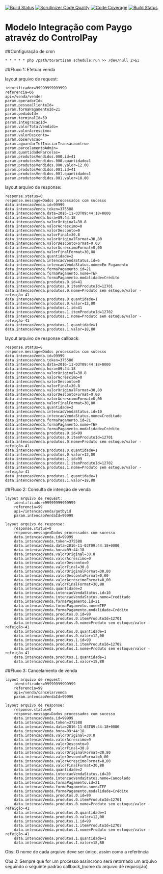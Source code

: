 

[![Build Status](https://travis-ci.org/adrianolaselva/php-estudo-lumen-component.svg?branch=master)](https://travis-ci.org/adrianolaselva/php-estudo-lumen-component)
[![Scrutinizer Code Quality](https://scrutinizer-ci.com/g/adrianolaselva/php-estudo-lumen-component/badges/quality-score.png?b=master)](https://scrutinizer-ci.com/g/adrianolaselva/php-estudo-lumen-component/?branch=master)
[![Code Coverage](https://scrutinizer-ci.com/g/adrianolaselva/php-estudo-lumen-component/badges/coverage.png?b=master)](https://scrutinizer-ci.com/g/adrianolaselva/php-estudo-lumen-component/?branch=master)
[![Build Status](https://scrutinizer-ci.com/g/adrianolaselva/php-estudo-lumen-component/badges/build.png?b=master)](https://scrutinizer-ci.com/g/adrianolaselva/php-estudo-lumen-component/build-status/master)


# Modelo Integração com Paygo atravéz do ControlPay

##Configuração de cron

```shell
* * * * * php /path/to/artisan schedule:run >> /dev/null 2>&1
```


##Fluxo 1: Efetuar venda

layout arquivo de request:

	identificador=99999999999999
	referencia=66
	api=/venda/vender
	param.operadorId=
	param.pessoaClienteId=
	param.formaPagamentoId=21
	param.pedidoId=
	param.terminalId=59
	param.integracaoId=
	param.valorTotalVendido=
	param.valorAcrescimo=
	param.valorDesconto=
	param.observacao=
	param.aguardarTefIniciarTransacao=true
	param.parcelamentoAdmin=
	param.quantidadeParcelas=
	param.produtosVendidos.000.id=41
	param.produtosVendidos.000.quantidade=1
	param.produtosVendidos.000.valor=12.00
	param.produtosVendidos.001.id=41
	param.produtosVendidos.001.quantidade=1
	param.produtosVendidos.001.valor=18.80

layout arquivo de response:

	response.status=0
	response.message=Dados processados com sucesso
	data.intencaoVenda.id=99999
	data.intencaoVenda.token=375588
	data.intencaoVenda.data=2016-11-03T09:44:18+0000
	data.intencaoVenda.hora=09:44:18
	data.intencaoVenda.valorOriginal=30.8
	data.intencaoVenda.valorAcrescimo=0
	data.intencaoVenda.valorDesconto=0
	data.intencaoVenda.valorFinal=30.8
	data.intencaoVenda.valorOriginalFormat=30,80
	data.intencaoVenda.valorDescontoFormat=0,00
	data.intencaoVenda.valorAcrescimoFormat=0,00
	data.intencaoVenda.valorFinalFormat=30,80
	data.intencaoVenda.quantidade=2
	data.intencaoVenda.intencaoVendaStatus.id=6
	data.intencaoVenda.intencaoVendaStatus.nome=Em Pagamento
	data.intencaoVenda.formaPagamento.id=21
	data.intencaoVenda.formaPagamento.nome=TEF
	data.intencaoVenda.formaPagamento.modalidade=Crédito
	data.intencaoVenda.produtos.0.id=41
	data.intencaoVenda.produtos.0.itemProdutoId=12701
	data.intencaoVenda.produtos.0.nome=Produto sem estoque/valor - refeição-41
	data.intencaoVenda.produtos.0.quantidade=1
	data.intencaoVenda.produtos.0.valor=12,00
	data.intencaoVenda.produtos.1.id=41
	data.intencaoVenda.produtos.1.itemProdutoId=12702
	data.intencaoVenda.produtos.1.nome=Produto sem estoque/valor - refeição-41
	data.intencaoVenda.produtos.1.quantidade=1
	data.intencaoVenda.produtos.1.valor=18,80

layout arquivo de response callback:

	response.status=0
	response.message=Dados processados com sucesso
	data.intencaoVenda.id=99999
	data.intencaoVenda.token=375588
	data.intencaoVenda.data=2016-11-03T09:44:18+0000
	data.intencaoVenda.hora=09:44:18
	data.intencaoVenda.valorOriginal=30.8
	data.intencaoVenda.valorAcrescimo=0
	data.intencaoVenda.valorDesconto=0
	data.intencaoVenda.valorFinal=30.8
	data.intencaoVenda.valorOriginalFormat=30,80
	data.intencaoVenda.valorDescontoFormat=0,00
	data.intencaoVenda.valorAcrescimoFormat=0,00
	data.intencaoVenda.valorFinalFormat=30,80
	data.intencaoVenda.quantidade=2
	data.intencaoVenda.intencaoVendaStatus.id=10
	data.intencaoVenda.intencaoVendaStatus.nome=Creditado
	data.intencaoVenda.formaPagamento.id=21
	data.intencaoVenda.formaPagamento.nome=TEF
	data.intencaoVenda.formaPagamento.modalidade=Crédito
	data.intencaoVenda.produtos.0.id=99
	data.intencaoVenda.produtos.0.itemProdutoId=12701
	data.intencaoVenda.produtos.0.nome=Produto sem estoque/valor - refeição-41
	data.intencaoVenda.produtos.0.quantidade=1
	data.intencaoVenda.produtos.0.valor=12,00
	data.intencaoVenda.produtos.1.id=99
	data.intencaoVenda.produtos.1.itemProdutoId=12702
	data.intencaoVenda.produtos.1.nome=Produto sem estoque/valor - refeição-41
	data.intencaoVenda.produtos.1.quantidade=1
	data.intencaoVenda.produtos.1.valor=18,80	

	
##Fluxo 2: Consulta de intenção de venda

    layout arquivo de request:
        identificador=99999999999999
        referencia=99
        api=/intencaovenda/getbyid
        param.intencaoVendaId=99999

    layout arquivo de response:
        response.status=0
        response.message=Dados processados com sucesso
        data.intencaoVenda.id=99999
        data.intencaoVenda.token=375588
        data.intencaoVenda.data=2016-11-03T09:44:18+0000
        data.intencaoVenda.hora=09:44:18
        data.intencaoVenda.valorOriginal=30.8
        data.intencaoVenda.valorAcrescimo=0
        data.intencaoVenda.valorDesconto=0
        data.intencaoVenda.valorFinal=30.8
        data.intencaoVenda.valorOriginalFormat=30,80
        data.intencaoVenda.valorDescontoFormat=0,00
        data.intencaoVenda.valorAcrescimoFormat=0,00
        data.intencaoVenda.valorFinalFormat=30,80
        data.intencaoVenda.quantidade=2
        data.intencaoVenda.intencaoVendaStatus.id=10
        data.intencaoVenda.intencaoVendaStatus.nome=Creditado
        data.intencaoVenda.formaPagamento.id=21
        data.intencaoVenda.formaPagamento.nome=TEF
        data.intencaoVenda.formaPagamento.modalidade=Crédito
        data.intencaoVenda.produtos.0.id=99
        data.intencaoVenda.produtos.0.itemProdutoId=12701
        data.intencaoVenda.produtos.0.nome=Produto sem estoque/valor - refeição-41
        data.intencaoVenda.produtos.0.quantidade=1
        data.intencaoVenda.produtos.0.valor=12,00
        data.intencaoVenda.produtos.1.id=99
        data.intencaoVenda.produtos.1.itemProdutoId=12702
        data.intencaoVenda.produtos.1.nome=Produto sem estoque/valor - refeição-41
        data.intencaoVenda.produtos.1.quantidade=1
        data.intencaoVenda.produtos.1.valor=18,80	

##Fluxo 3: Cancelamento de venda

    layout arquivo de request:
        identificador=99999999999999
        referencia=99
        api=/venda/cancelarvenda
        param.intencaoVendaId=99999

    layout arquivo de response:
        response.status=0
        response.message=Dados processados com sucesso
        data.intencaoVenda.id=99999
        data.intencaoVenda.token=375588
        data.intencaoVenda.data=2016-11-03T09:44:18+0000
        data.intencaoVenda.hora=09:44:18
        data.intencaoVenda.valorOriginal=30.8
        data.intencaoVenda.valorAcrescimo=0
        data.intencaoVenda.valorDesconto=0
        data.intencaoVenda.valorFinal=30.8
        data.intencaoVenda.valorOriginalFormat=30,80
        data.intencaoVenda.valorDescontoFormat=0,00
        data.intencaoVenda.valorAcrescimoFormat=0,00
        data.intencaoVenda.valorFinalFormat=30,80
        data.intencaoVenda.quantidade=2
        data.intencaoVenda.intencaoVendaStatus.id=20
        data.intencaoVenda.intencaoVendaStatus.nome=Cancelado
        data.intencaoVenda.formaPagamento.id=21
        data.intencaoVenda.formaPagamento.nome=TEF
        data.intencaoVenda.formaPagamento.modalidade=Crédito
        data.intencaoVenda.produtos.0.id=99
        data.intencaoVenda.produtos.0.itemProdutoId=12701
        data.intencaoVenda.produtos.0.nome=Produto sem estoque/valor - refeição-41
        data.intencaoVenda.produtos.0.quantidade=1
        data.intencaoVenda.produtos.0.valor=12,00
        data.intencaoVenda.produtos.1.id=99
        data.intencaoVenda.produtos.1.itemProdutoId=12702
        data.intencaoVenda.produtos.1.nome=Produto sem estoque/valor - refeição-41
        data.intencaoVenda.produtos.1.quantidade=1
        data.intencaoVenda.produtos.1.valor=18,80	

Obs: O nome de cada arquivo deve ser único, assim como a referência	
	
Obs 2: Sempre que for um processo assíncrono será retornado um arquivo seguindo o seguinte padrão
	callback_(nome do arquivo de requisição)
	